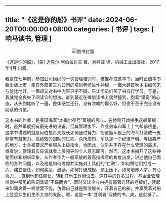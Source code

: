 
---
title: "《这是你的船》书评"
date: 2024-06-20T00:00:00+08:00
categories: [ 书评 ]
tags: [ 响马读书, 管理 ]
---

<center class="p-3">
  <img class="img-fluid" src="/images/2024/0620/book-cover.png" alt="图书封面">
</center>

 《这是你的船》，[美] 迈克尔·阿伯拉肖夫 著，刘祥亚 译，机械工业出版社，2017年4月 出版。

我是在七年前，参加公司组织的一次管理培训时，被推荐过这本书。当时正值本书新出版上市，来自外部第三方公司的培训老师故作神秘，一面大肆鼓吹本书如何无与伦比地好，一面却又对书中内容只字不提，只让学员们买了书自行学习。于是，我就完全丧失了阅读它的想法。直到最近在微信读书上偶然撞到，抱着“猎奇”的心态，从头到尾听了一遍，整体感觉还行，没有吹嘘的那么好，但也不至于完全没有阅读的价值。

这本书的作者，是美国海军“本福尔德号”军舰的舰长。在他刚开始接手这艘军舰时，虽然军舰拥有最先进的设备，但其管理水平、作业效率和军士士气却都很差。这本书讲述的就是阿伯拉肖夫舰长如何通过努力，把这艘军舰上的海军打造成一支非常有凝聚力、高绩效的团队的过程。众所周知，军队是一个纪律严明、等级森严的地方，士兵被要求严格服从上级指令，也因此，似乎并不存在什么管理的需求，或者说，管理其实应该就看上层领导的个人意志即可。然而，这本书揭开了这些神秘面纱和刻板印象，从作者作为一艘军舰的最高指挥官的角度出发，讲述他自己面临的各种问题，以及他是如何考虑并实施对士兵们的“仁政”，如何跟他们打成一片、建立信任，如何奖惩、鼓励，如何打破成规、顶上压下，如何培养人才、齐心协力……直到他卸任舰长，转到其他工作岗位去。这其中的许多过程，与企业管理培训中常见的陈词滥调“不谋而合”，同时又让企业内拥有高管光环的老板们，读起来如同爽番一样欲罢不能，仿佛自己就是那位舰长，开着自己的船，并享受着对船上芸芸众生们生杀大权的支配。嗯，这是一本“胜利者”写成的书，爽，这就够了。
